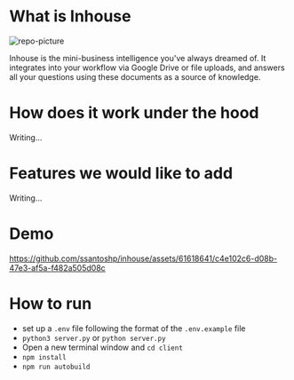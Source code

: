 # What is Inhouse
![repo-picture](https://github.com/ssantoshp/inhouse/assets/61618641/c41f75f5-602c-4469-97ed-01916dab94fc)

Inhouse is the mini-business intelligence you've always dreamed of. It integrates into your workflow via Google Drive or file uploads, and answers all your questions using these documents as a source of knowledge.

# How does it work under the hood
Writing...

# Features we would like to add
Writing...

# Demo
https://github.com/ssantoshp/inhouse/assets/61618641/c4e102c6-d08b-47e3-af5a-f482a505d08c

# How to run

- set up a `.env` file following the format of the `.env.example` file
- `python3 server.py` or `python server.py`
- Open a new terminal window and `cd client`
- `npm install`
- `npm run autobuild`

